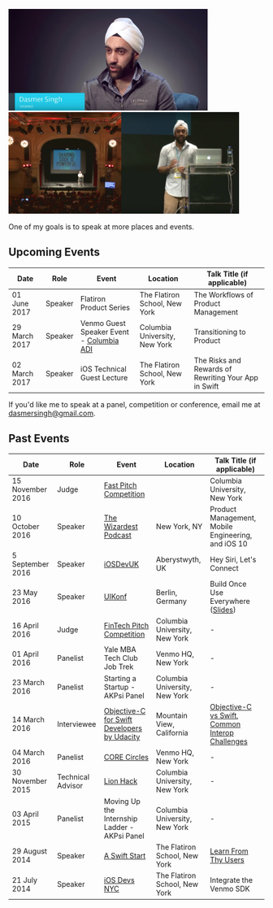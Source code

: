 <img src="images/interview.jpg" height=200><img src="images/audience.jpg" height=200><img src="images/close_up.jpg" height=200>

One of my goals is to speak at more places and events.

## Upcoming Events

| Date        | Role | Event | Location | Talk Title (if applicable) |
| ----------- | ----- | ----- | ----- | -------- |
| 01 June 2017 | Speaker | Flatiron Product Series | The Flatiron School, New York  | The Workflows of Product Management |
| 29 March 2017 | Speaker | Venmo Guest Speaker Event - [Columbia ADI][15] | Columbia University,  New York  | Transitioning to Product |
| 02 March 2017 | Speaker | iOS Technical Guest Lecture | The Flatiron School, New York  | The Risks and Rewards of Rewriting Your App in Swift |


If you'd like me to speak at a panel, competition or conference, email me at <dasmersingh@gmail.com>.

## Past Events

| Date        | Role | Event | Location | Talk Title (if applicable) |
| ----------- | ----- | ----- | ----- | -------- |
| 15 November 2016 | Judge | [Fast Pitch Competition][1] | | Columbia University,  New York | - |
| 10 October 2016 | Speaker | [The Wizardest Podcast][13a] | New York, NY | Product Management, Mobile Engineering, and iOS 10 |
| 5 September 2016 | Speaker | [iOSDevUK][1] | Aberystwyth, UK | Hey Siri, Let's Connect |
| 23 May 2016 | Speaker | [UIKonf][8a] | Berlin, Germany | Build Once Use Everywhere ([Slides][8c]) |
| 16 April 2016 | Judge | [FinTech Pitch Competition][7] | Columbia University,  New York | - |
| 01 April 2016 | Panelist | Yale MBA Tech Club Job Trek | Venmo HQ,  New York | - |
| 23 March 2016 | Panelist | Starting a Startup - AKPsi Panel | Columbia University,  New York | - |
| 14 March 2016 | Interviewee | [Objective-C for Swift Developers by Udacity][9] | Mountain View,  California | [Objective-C vs Swift][10], [Common Interop Challenges][11] |
| 04 March 2016 | Panelist | [CORE Circles][5] | Venmo HQ, New York | - |
| 30 November 2015 | Technical Advisor | [Lion Hack][6] |Columbia University,  New York | - |
| 03 April 2015 | Panelist | Moving Up the Internship Ladder - AKPsi Panel |Columbia University,  New York |- |
| 29 August 2014 | Speaker | [A Swift Start][3] | The Flatiron School, New York | [Learn From Thy Users][4] |
| 21 July 2014 | Speaker | [iOS Devs NYC][2] | The Flatiron School, New York | Integrate the Venmo SDK |

[1]: http://www.iosdevuk.com/
[2]: http://www.meetup.com/iOS-Devs-NYC/events/194385732/
[3]: http://aswiftstart.com/
[4]: https://speakerdeck.com/dasmer/learn-from-thy-users
[5]: http://coreatcu.com/corecircles
[6]: http://columbiaentrepreneurs.org/CEONEW2015/lion-hack-cbs-2015/
[7]: https://www.evensi.us/core-fintech-amp-social-entrepreneurship-elevator-pitch/175092386
[8a]: http://www.uikonf.com
[8b]: https://www.youtube.com/watch?v=JbIoI7sm4_o&t=37m0s
[8c]: https://speakerdeck.com/dasmer/build-once-use-everywhere
[9]: https://www.udacity.com/course/objective-c-for-swift-developers--ud1009
[10]: https://classroom.udacity.com/courses/ud1009/lessons/7813929061/concepts/79651565980923
[11]: https://classroom.udacity.com/courses/ud1009/lessons/8087838321/concepts/81452688740923
[12]: https://www.youtube.com/watch?v=JbIoI7sm4_o
[13a]: https://wizardest.com/tagged/podcast
[13b]: https://wizardest.com/wizardest-podcast-episode-1-dasmer-singh-product-manager-at-venmo-fc7fea62ff42#.4tajek5lz
[14]: https://www.eventbrite.com/e/columbia-fast-pitch-competition-2016-registration-29058471671?aff=erelexpmlt
[15]: https://adicu.com/

